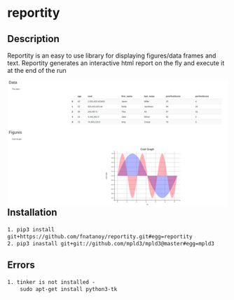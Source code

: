 # reportity

## Description

Reportity is an easy to use library for displaying figures/data frames and text. Reportity generates an interactive html report on the fly and execute it at the end of the run

<img src="pictures/html_sample.png"
     alt="html_sample"
     style="float: left; margin-right: 10px;" />

## Installation

    1. pip3 install git+https://github.com/fnatanoy/reportity.git#egg=reportity
    2. pip3 inastall git+git://github.com/mpld3/mpld3@master#egg=mpld3

## Errors

    1. tinker is not installed - 
        sudo apt-get install python3-tk
